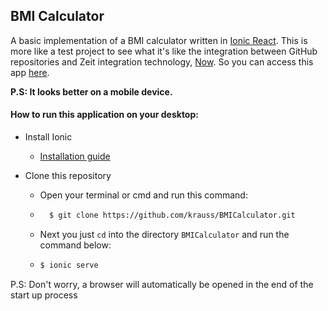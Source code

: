 ## BMI Calculator

A basic implementation of a BMI calculator written in [Ionic React](https://ionicframework.com/docs/react). This is more like a test project to see what it's like the integration between GitHub repositories and Zeit  integration technology, [Now](https://zeit.co/docs/v2/git-integrations/zeit-now-for-github).
So you can access this app [here](https://bmi-calculator.now.sh/).

**P.S: It looks better on a mobile device.**

#### How to run this application on your desktop:

* Install Ionic

    * [Installation guide](https://ionicframework.com/docs/intro/cli)

* Clone this repository

    * Open your terminal or cmd and run this command:
    * ```bash
        $ git clone https://github.com/krauss/BMICalculator.git
      ```
    * Next you just `cd` into the directory `BMICalculator` and run the command below:    
    *   ```bash
        $ ionic serve
        ```

P.S: Don't worry, a browser will automatically be opened in the end of the start up process